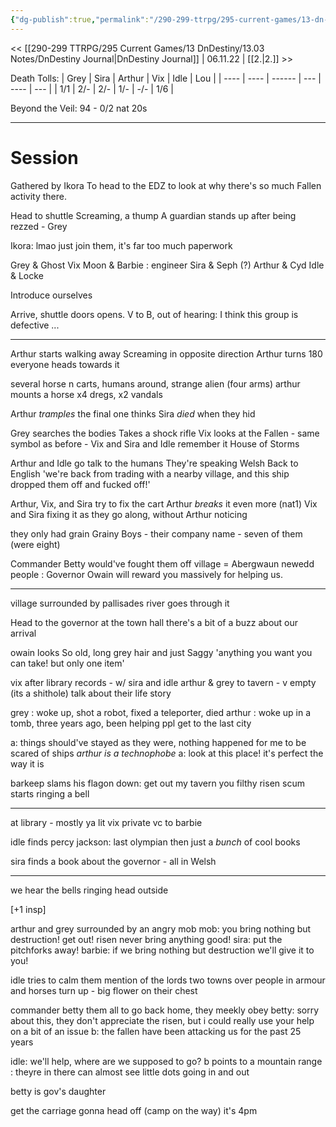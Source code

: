 ```yaml
---
{"dg-publish":true,"permalink":"/290-299-ttrpg/295-current-games/13-dn-destiny/13-03-notes/1-meeting-the-grainy-boys/","dgHomeLink":true,"dgPassFrontmatter":false,"dgShowBacklinks":true,"dgShowLocalGraph":false,"dgShowInlineTitle":true}
---
```



<< [[290-299 TTRPG/295 Current Games/13 DnDestiny/13.03 Notes/DnDestiny Journal|DnDestiny Journal]] | 06.11.22 | [[2.|2.]] >>

Death Tolls:
| Grey | Sira | Arthur | Vix | Idle | Lou |
| ---- | ---- | ------ | --- | ---- | --- |
| 1/1  | 2/-  | 2/-    | 1/- | -/-  | 1/6 |

Beyond the Veil:
94 - 0/2 nat 20s 

****

# Session

Gathered by Ikora
To head to the EDZ to look at why there's so much Fallen activity there.

Head to shuttle
Screaming, a thump
A guardian stands up after being rezzed - Grey

Ikora: lmao just join them, it's far too much paperwork

Grey & Ghost
Vix Moon & Barbie : engineer
Sira & Seph (?)
Arthur & Cyd
Idle & Locke 

Introduce ourselves

Arrive, shuttle doors opens.
V to B, out of hearing: I think this group is defective ...

****

Arthur starts walking away
Screaming in opposite direction
Arthur turns 180
everyone heads towards it

several horse n carts, humans around, strange alien (four arms)
arthur mounts a horse
x4 dregs, x2 vandals

Arthur _tramples_ the final one
thinks Sira _died_ when they hid

Grey searches the bodies
Takes a shock rifle
Vix looks at the Fallen - same symbol as before - Vix and Sira and Idle remember it
House of Storms

Arthur and Idle go talk to the humans
They're speaking Welsh
Back to English
'we're back from trading with a nearby village, and this ship dropped them off and fucked off!'

Arthur, Vix, and Sira try to fix the cart
Arthur _breaks_ it even more (nat1)
Vix and Sira fixing it as they go along, without Arthur noticing

they only had grain
Grainy Boys - their company name - seven of them (were eight)

Commander Betty would've fought them off
village = Abergwaun newedd
people : Governor Owain will reward you massively for helping us.

****

village surrounded by pallisades
river goes through it

Head to the governor at the town hall
there's a bit of a buzz about our arrival

owain looks So old, long grey hair and just Saggy
'anything you want you can take! but only one item'

vix after library records - w/ sira and idle
arthur & grey to tavern - v empty (its a shithole)
talk about their life story

grey : woke up, shot a robot, fixed a teleporter, died
arthur : woke up in a tomb, three years ago, been helping ppl get to the last city

a: things should've stayed as they were, nothing happened for me to be scared of ships
_arthur is a technophobe_
a: look at this place! it's perfect the way it is

barkeep slams his flagon down: get out my tavern you filthy risen scum
starts ringing a bell

****

at library - mostly ya lit
vix private vc to barbie

idle finds percy jackson: last olympian
then just a _bunch_ of cool books

sira finds a book about the governor - all in Welsh

****

we hear the bells ringing
head outside

[+1 insp]

arthur and grey surrounded by an angry mob
mob: you bring nothing but destruction! get out! risen never bring anything good!
sira: put the pitchforks away!
barbie: if we bring nothing but destruction we'll give it to you!

idle tries to calm them
mention of the lords two towns over
people in armour and horses turn up - big flower on their chest

commander betty them all to go back home, they meekly obey
betty: sorry about this, they don't appreciate the risen, but i could really use your help on a bit of an issue
b: the fallen have been attacking us for the past 25 years

idle: we'll help, where are we supposed to go?
b points to a mountain range : theyre in there
can almost see little dots going in and out

betty is gov's daughter

get the carriage
gonna head off (camp on the way)
it's 4pm
